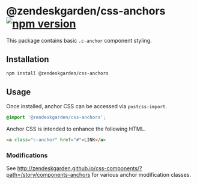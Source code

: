 # @zendeskgarden/css-anchors [![npm version][npm version badge]][npm version link]

[npm version badge]: https://flat.badgen.net/npm/v/@zendeskgarden/css-anchors
[npm version link]: https://www.npmjs.com/package/@zendeskgarden/css-anchors

This package contains basic `.c-anchor` component styling.

## Installation

```sh
npm install @zendeskgarden/css-anchors
```

## Usage

Once installed, anchor CSS can be accessed via `postcss-import`.

```css
@import '@zendeskgarden/css-anchors';
```

Anchor CSS is intended to enhance the following HTML.

```html
<a class="c-anchor" href="#">LINK</a>
```

### Modifications

See
http://zendeskgarden.github.io/css-components/?path=/story/components-anchors
for various anchor modification classes.

